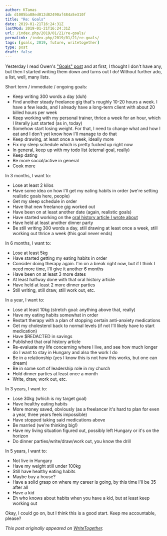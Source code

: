 ```yaml
---
author: KTamas
id: d1005ba88ed012d82490af484a5e310f
title: "Re: Goals"
date: 2019-01-21T16:24:31Z
lastMod: 2019-01-21T16:24:31Z
url: /index.php/2019/01/21/re-goals/
permalink: /index.php/2019/01/21/re-goals/
tags: [goals, 2019, future, writetogether]
type: post
draft: false
---
```

Yesterday I read Owen's ["Goals" post](https://writetogether.space/posts/owen/goals-1) and at first, I thought I don't have any, but then I started writing them down and turns out I do! Without further ado, a list, well, many lists.

Short term / immediate / ongoing goals:

- Keep writing 300 words a day (duh)
- Find another steady freelance gig that's roughly 10-20 hours a week. I have a few leads, and I already have a long-term client with about 20 billed hours per week
- Keep working with my personal trainer, thrice a week for an hour, which I literally just started (as in, today)
- Somehow start losing weight. For that, I need to change what and how I eat and I don't yet know how I'll manage to do that
- Keep drawing, at least once a week, ideally more
- Fix my sleep schedule which is pretty fucked up right now
- In general, keep up with my todo list (eternal goal, really)
- Keep dating
- Be more social/active in general
- Cook more

In 3 months, I want to:

- Lose at least 2 kilos
- Have some idea on how I'll get my eating habits in order (we're setting realistic goals here, people)
- Get my sleep schedule in order
- Have that new freelance gig worked out
- Have been on at least another date (again, realistic goals)
- Have started working on the [oral history article I wrote about](https://writetogether.space/posts/ktamas/the-as-of-yet-unwritten-oral-history-of-turulcsirip-an-early-twitter-client-and-community)
- Have held at least another dinner party
- Be still writing 300 words a day, still drawing at least once a week, still working out thrice a week (this goal never ends)

In 6 months, I want to:

- Lose at least 5kg
- Have started getting my eating habits in order
- Consider doing therapy again. I'm on a break right now, but if I think I need more time, I'll give it another 6 months
- Have been on at least 3 more dates
- At least halfway done with that oral history article
- Have held at least 2 more dinner parties
- Still writing, still draw, still work out, etc.

In a year, I want to:

- Lose at least 10kg (stretch goal: anything above that, really)
- Have my eating habits somewhat in order
- Restart therapy with a plan of stopping certain anti-anxiety medications
- Get my cholesterol back to normal levels (if not I'll likely have to start medication)
- Have $REDACTED in savings
- Published that oral history article
- Re-evaluate my life concerning where I live, and see how much longer do I want to stay in Hungary and also the work I do
- Be in a relationship (yes I know this is not how this works, but one can dream)
- Be in some sort of leadership role in my church
- Hold dinner parties at least once a month
- Write, draw, work out, etc.

In 3 years, I want to:

- Lose 30kg (which is my target goal)
- Have healthy eating habits
- More money saved, obviously (as a freelancer it's hard to plan for even a year, three years feels impossible)
- Have stopped taking said medications above
- Be married (we're thinking big!)
- Have my living situation figured out, possibly left Hungary or it's on the horizon
- Do dinner parties/write/draw/work out, you know the drill

In 5 years, I want to:

- Not live in Hungary
- Have my weight still under 100kg
- Still have healthy eating habits
- Maybe buy a house?
- Have a solid grasp on where my career is going, by this time I'll be 35 after all
- Have a kid
- Eh who knows about habits when you have a kid, but at least keep working out

Okay, I could go on, but I think this is a good start. Keep me accountable, please?

*This post originally appeared on [WriteTogether](https://writetogether.space/posts/5/re-goals).*

